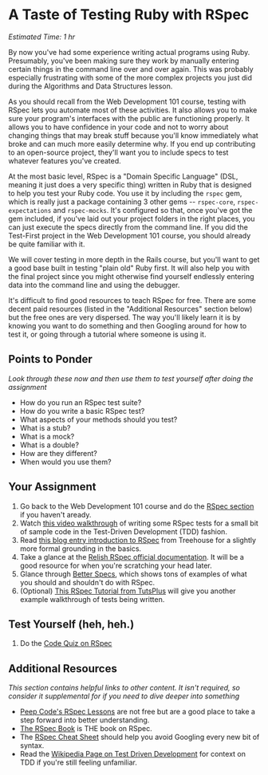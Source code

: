 # A Taste of Testing Ruby with RSpec
*Estimated Time: 1 hr*

By now you've had some experience writing actual programs using Ruby.  Presumably, you've been making sure they work by manually entering certain things in the command line over and over again.  This was probably especially frustrating with some of the more complex projects you just did during the Algorithms and Data Structures lesson.  

As you should recall from the Web Development 101 course, testing with RSpec lets you automate most of these activities.  It also allows you to make sure your program's interfaces with the public are functioning properly.  It allows you to have confidence in your code and not to worry about changing things that may break stuff because you'll know immediately what broke and can much more easily determine why.  If you end up contributing to an open-source project, they'll want you to include specs to test whatever features you've created.

At the most basic level, RSpec is a "Domain Specific Language" (DSL, meaning it just does a very specific thing) written in Ruby that is designed to help you test your Ruby code.  You use it by including the `rspec` gem, which is really just a package containing 3 other gems -- `rspec-core`, `rspec-expectations` and `rspec-mocks`.  It's configured so that, once you've got the gem included, if you've laid out your project folders in the right places, you can just execute the specs directly from the command line.  If you did the Test-First project in the Web Development 101 course, you should already be quite familiar with it. 

We will cover testing in more depth in the Rails course, but you'll want to get a good base built in testing "plain old" Ruby first.  It will also help you with the final project since you might otherwise find yourself endlessly entering data into the command line and using the debugger.

It's difficult to find good resources to teach RSpec for free.  There are some decent paid resources (listed in the "Additional Resources" section below) but the free ones are very dispersed.  The way you'll likely learn it is by knowing you want to do something and then Googling around for how to test it, or going through a tutorial where someone is using it.

## Points to Ponder

*Look through these now and then use them to test yourself after doing the assignment*


* How do you run an RSpec test suite?
* How do you write a basic RSpec test?
* What aspects of your methods should you test?
* What is a stub?
* What is a mock?
* What is a double?
* How are they different?
* When would you use them?

## Your Assignment

1. Go back to the Web Development 101 course and do the [RSpec section](/courses/web-development-101/lessons/testing-basics.md) if you haven't aready.
2. Watch [this video walkthrough](http://www.youtube.com/watch?v=JhR9Ib1Ylb8&feature=relmfu) of writing some RSpec tests for a small bit of sample code in the Test-Driven Development (TDD) fashion. 
3. Read [this blog entry introduction to RSpec](http://blog.teamtreehouse.com/an-introduction-to-rspec) from Treehouse for a slightly more formal grounding in the basics.
3. Take a glance at the [Relish RSpec official documentation](https://www.relishapp.com/rspec/rspec-core/v/2-4/docs).  It will be a good resource for when you're scratching your head later.
3. Glance through [Better Specs](http://betterspecs.org), which shows tons of examples of what you should and shouldn't do with RSpec.
4. (Optional) [This RSpec Tutorial from TutsPlus](http://net.tutsplus.com/tutorials/ruby/ruby-for-newbies-testing-with-rspec/) will give you another example walkthrough of tests being written.

## Test Yourself (heh, heh.)
1. Do the [Code Quiz on RSpec](http://www.codequizzes.com/topics/7/quizzes/22)

## Additional Resources

*This section contains helpful links to other content. It isn't required, so consider it supplemental for if you need to dive deeper into something*

* [Peep Code's RSpec Lessons](https://peepcode.com/products/rspec-i) are not free but are a good place to take a step forward into better understanding.
* [The RSpec Book](http://www.amazon.com/The-RSpec-Book-Behaviour-Development/dp/1934356379) is THE book on RSpec.
* The [RSpec Cheat Sheet](http://www.anchor.com.au/wp-content/uploads/rspec_cheatsheet_attributed.pdf) should help you avoid Googling every new bit of syntax.
* Read the [Wikipedia Page on Test Driven Development](http://en.wikipedia.org/wiki/Test-driven_development) for context on TDD if you're still feeling unfamiliar.
